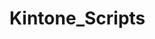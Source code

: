 <!-- generated by markdown-notes-tree -->

# Kintone_Scripts

<!-- optional markdown-notes-tree directory description starts here -->

<!-- optional markdown-notes-tree directory description ends here -->


